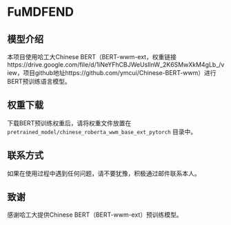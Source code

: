 # FuMDFEND

## 模型介绍
本项目使用哈工大Chinese BERT（BERT-wwm-ext，权重链接https://drive.google.com/file/d/1iNeYFhCBJWeUsIlnW_2K6SMwXkM4gLb_/view，项目github地址https://github.com/ymcui/Chinese-BERT-wwm）进行BERT预训练语言模型。

## 权重下载
下载BERT预训练权重后，请将权重文件放置在 `pretrained_model/chinese_roberta_wwm_base_ext_pytorch` 目录中。

## 联系方式
如果在使用过程中遇到任何问题，请不要犹豫，积极通过邮件联系本人。

## 致谢
感谢哈工大提供Chinese BERT（BERT-wwm-ext）预训练模型。

